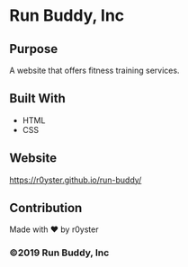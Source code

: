 # Run Buddy, Inc

## Purpose
A website that offers fitness training services. 

## Built With
* HTML
* CSS

## Website
https://r0yster.github.io/run-buddy/

## Contribution
Made with ❤️ by r0yster

### ©️2019 Run Buddy, Inc 
